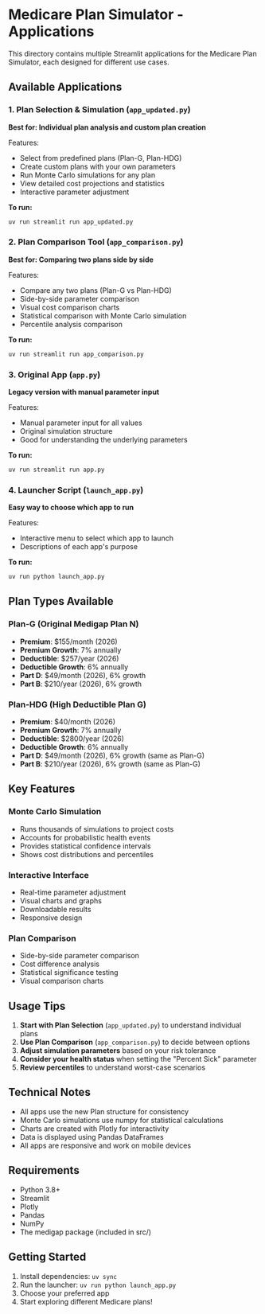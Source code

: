 # Medicare Plan Simulator - Applications

This directory contains multiple Streamlit applications for the Medicare Plan Simulator, each designed for different use cases.

## Available Applications

### 1. Plan Selection & Simulation (`app_updated.py`)
**Best for: Individual plan analysis and custom plan creation**

Features:
- Select from predefined plans (Plan-G, Plan-HDG)
- Create custom plans with your own parameters
- Run Monte Carlo simulations for any plan
- View detailed cost projections and statistics
- Interactive parameter adjustment

**To run:**
```bash
uv run streamlit run app_updated.py
```

### 2. Plan Comparison Tool (`app_comparison.py`)
**Best for: Comparing two plans side by side**

Features:
- Compare any two plans (Plan-G vs Plan-HDG)
- Side-by-side parameter comparison
- Visual cost comparison charts
- Statistical comparison with Monte Carlo simulation
- Percentile analysis comparison

**To run:**
```bash
uv run streamlit run app_comparison.py
```

### 3. Original App (`app.py`)
**Legacy version with manual parameter input**

Features:
- Manual parameter input for all values
- Original simulation structure
- Good for understanding the underlying parameters

**To run:**
```bash
uv run streamlit run app.py
```

### 4. Launcher Script (`launch_app.py`)
**Easy way to choose which app to run**

Features:
- Interactive menu to select which app to launch
- Descriptions of each app's purpose

**To run:**
```bash
uv run python launch_app.py
```

## Plan Types Available

### Plan-G (Original Medigap Plan N)
- **Premium**: $155/month (2026)
- **Premium Growth**: 7% annually
- **Deductible**: $257/year (2026)
- **Deductible Growth**: 6% annually
- **Part D**: $49/month (2026), 6% growth
- **Part B**: $210/year (2026), 6% growth

### Plan-HDG (High Deductible Plan G)
- **Premium**: $40/month (2026)
- **Premium Growth**: 7% annually
- **Deductible**: $2800/year (2026)
- **Deductible Growth**: 6% annually
- **Part D**: $49/month (2026), 6% growth (same as Plan-G)
- **Part B**: $210/year (2026), 6% growth (same as Plan-G)

## Key Features

### Monte Carlo Simulation
- Runs thousands of simulations to project costs
- Accounts for probabilistic health events
- Provides statistical confidence intervals
- Shows cost distributions and percentiles

### Interactive Interface
- Real-time parameter adjustment
- Visual charts and graphs
- Downloadable results
- Responsive design

### Plan Comparison
- Side-by-side parameter comparison
- Cost difference analysis
- Statistical significance testing
- Visual comparison charts

## Usage Tips

1. **Start with Plan Selection** (`app_updated.py`) to understand individual plans
2. **Use Plan Comparison** (`app_comparison.py`) to decide between options
3. **Adjust simulation parameters** based on your risk tolerance
4. **Consider your health status** when setting the "Percent Sick" parameter
5. **Review percentiles** to understand worst-case scenarios

## Technical Notes

- All apps use the new Plan structure for consistency
- Monte Carlo simulations use numpy for statistical calculations
- Charts are created with Plotly for interactivity
- Data is displayed using Pandas DataFrames
- All apps are responsive and work on mobile devices

## Requirements

- Python 3.8+
- Streamlit
- Plotly
- Pandas
- NumPy
- The medigap package (included in src/)

## Getting Started

1. Install dependencies: `uv sync`
2. Run the launcher: `uv run python launch_app.py`
3. Choose your preferred app
4. Start exploring different Medicare plans!

